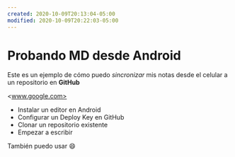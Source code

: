 ```yaml
---
created: 2020-10-09T20:13:04-05:00
modified: 2020-10-09T20:22:03-05:00
---
```


# Probando MD desde Android

Este es un ejemplo de cómo puedo *sincronizar* mis notas desde el celular a un repositorio en **GitHub**

<www.google.com>

* Instalar un editor en Android
* Configurar un Deploy Key en GitHub
* Clonar un repositorio existente
* Empezar a escribir

También puedo usar :smile: